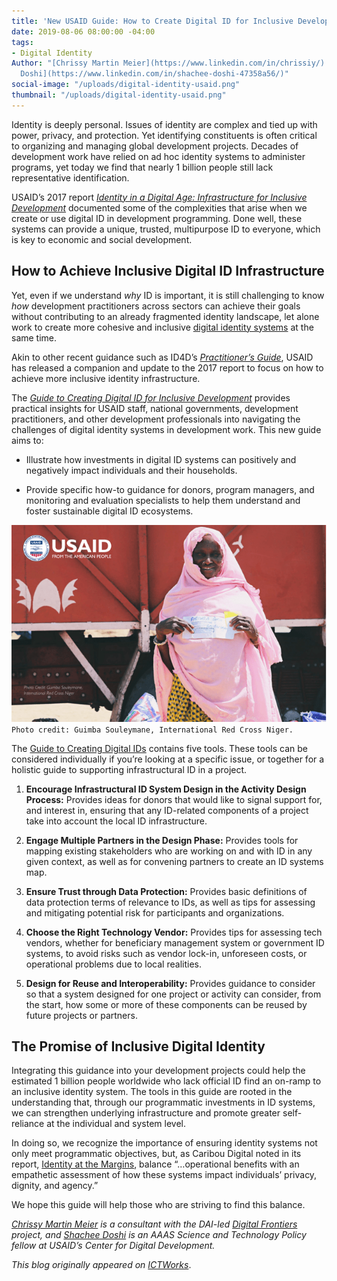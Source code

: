 ```yaml
---
title: 'New USAID Guide: How to Create Digital ID for Inclusive Development'
date: 2019-08-06 08:00:00 -04:00
tags:
- Digital Identity
Author: "[Chrissy Martin Meier](https://www.linkedin.com/in/chrissiy/) and [Shachee
  Doshi](https://www.linkedin.com/in/shachee-doshi-47358a56/)"
social-image: "/uploads/digital-identity-usaid.png"
thumbnail: "/uploads/digital-identity-usaid.png"
---
```


Identity is deeply personal. Issues of identity are complex and tied up with power, privacy, and protection. Yet identifying constituents is often critical to organizing and managing global development projects. Decades of development work have relied on ad hoc identity systems to administer programs, yet today we find that nearly 1 billion people still lack representative identification.

USAID’s 2017 report *[Identity in a Digital Age: Infrastructure for Inclusive Development](https://www.usaid.gov/sites/default/files/documents/15396/IDENTITY_IN_A_DIGITAL_AGE.pdf)* documented some of the complexities that arise when we create or use digital ID in development programming. Done well, these systems can provide a unique, trusted, multipurpose ID to everyone, which is key to economic and social development.

<!--more-->

## How to Achieve Inclusive Digital ID Infrastructure

Yet, even if we understand *why* ID is important, it is still challenging to know *how* development practitioners across sectors can achieve their goals without contributing to an already fragmented identity landscape, let alone work to create more cohesive and inclusive [digital identity systems](https://www.ictworks.org/tag/digital-identity/) at the same time.

Akin to other recent guidance such as ID4D’s *[Practitioner’s Guide](http://documents.worldbank.org/curated/en/248371559325561562/pdf/ID4D-Practitioner-Guide-Draft-for-Consultation.pdf)*, USAID has released a companion and update to the 2017 report to focus on how to achieve more inclusive identity infrastructure.

The *[Guide to Creating Digital ID for Inclusive Development](https://www.usaid.gov/sites/default/files/documents/15396/Digital-ID-for-Inclusive-Development.pdf)* provides practical insights for USAID staff, national governments, development practitioners, and other development professionals into navigating the challenges of digital identity systems in development work. This new guide aims to:

* Illustrate how investments in digital ID systems can positively and negatively impact individuals and their households.

* Provide specific how-to guidance for donors, program managers, and monitoring and evaluation specialists to help them understand and foster sustainable digital ID ecosystems.

![digital-identity-usaid.png](/uploads/digital-identity-usaid.png)`Photo credit: Guimba Souleymane, International Red Cross Niger.`

The [Guide to Creating Digital IDs](https://www.usaid.gov/sites/default/files/documents/15396/Digital-ID-for-Inclusive-Development.pdf) contains five tools. These tools can be considered individually if you’re looking at a specific issue, or together for a holistic guide to supporting infrastructural ID in a project.

1. **Encourage Infrastructural ID System Design in the Activity Design Process:** Provides ideas for donors that would like to signal support for, and interest in, ensuring that any ID-related components of a project take into account the local ID infrastructure.

2. **Engage Multiple Partners in the Design Phase:** Provides tools for mapping existing stakeholders who are working on and with ID in any given context, as well as for convening partners to create an ID systems map.

3. **Ensure Trust through Data Protection:** Provides basic definitions of data protection terms of relevance to IDs, as well as tips for assessing and mitigating potential risk for participants and organizations.

4. **Choose the Right Technology Vendor:** Provides tips for assessing tech vendors, whether for beneficiary management system or government ID systems, to avoid risks such as vendor lock-in, unforeseen costs, or operational problems due to local realities.

5. **Design for Reuse and Interoperability:** Provides guidance to consider so that a system designed for one project or activity can consider, from the start, how some or more of these components can be reused by future projects or partners.

## The Promise of Inclusive Digital Identity

Integrating this guidance into your development projects could help the estimated 1 billion people worldwide who lack official ID find an on-ramp to an inclusive identity system. The tools in this guide are rooted in the understanding that, through our programmatic investments in ID systems, we can strengthen underlying infrastructure and promote greater self-reliance at the individual and system level.

In doing so, we recognize the importance of ensuring identity systems not only meet programmatic objectives, but, as Caribou Digital noted in its report, [Identity at the Margins](http://docs.cariboudigital.net/identity/Identity-At-The-Margins-Identification-Systems-for-Refugees.pdf), balance “…operational benefits with an empathetic assessment of how these systems impact individuals’ privacy, dignity, and agency.”

We hope this guide will help those who are striving to find this balance.

*[Chrissy Martin Meier](https://www.linkedin.com/in/chrissiy/) is a consultant with the DAI-led [Digital Frontiers](https://www.dai.com/our-work/projects/worldwide-digital-frontiers-df) project, and [Shachee Doshi](https://www.linkedin.com/in/shachee-doshi-47358a56/) is an AAAS Science and Technology Policy fellow at USAID’s Center for Digital Development.*

*This blog originally appeared on [ICTWorks](https://www.ictworks.org/create-digital-id-inclusive-development/#.XUhAhh1KiUl)*.